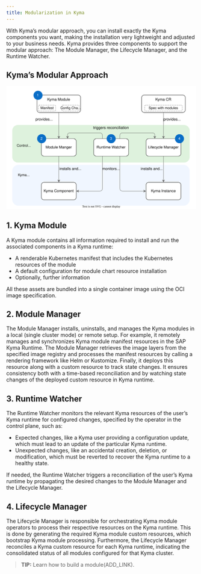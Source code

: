 ```yaml
---
title: Modularization in Kyma
---
```


With Kyma’s modular approach, you can install exactly the Kyma components you want, making the installation very lightweight and adjusted to your business needs. Kyma provides three components to support the modular approach: The Module Manager, the Lifecycle Manager, and the Runtime Watcher.

## Kyma’s Modular Approach

![](assets/Modular_Approach.svg)

## 1. Kyma Module

A Kyma module contains all information required to install and run the associated components in a Kyma runtime:

* A renderable Kubernetes manifest that includes the Kubernetes resources of the module
* A default configuration for module chart resource installation
* Optionally, further information

All these assets are bundled into a single container image using the OCI image specification.

## 2. Module Manager

The Module Manager installs, uninstalls, and manages the Kyma modules in a local (single cluster mode) or remote setup. For example, it remotely manages and synchronizes Kyma module manifest resources in the SAP Kyma Runtime. The Module Manager retrieves the image layers from the specified image registry and processes the manifest resources by calling a rendering framework like Helm or Kustomize. Finally, it deploys this resource along with a custom resource to track state changes. It ensures consistency both with a time-based reconciliation and by watching state changes of the deployed custom resource in Kyma runtime.

## 3. Runtime Watcher

The Runtime Watcher monitors the relevant Kyma resources of the user’s Kyma runtime for configured changes, specified by the operator in the control plane, such as:

* Expected changes, like a Kyma user providing a configuration update, which must lead to an update of the particular Kyma runtime.
* Unexpected changes, like an accidental creation, deletion, or modification, which must be reverted to recover the Kyma runtime to a healthy state.

If needed, the Runtime Watcher triggers a reconciliation of the user’s Kyma runtime by propagating the desired changes to the Module Manager and the Lifecycle Manager.

## 4. Lifecycle Manager

The Lifecycle Manager is responsible for orchestrating Kyma module operators to process their respective resources on the Kyma runtime. This is done by generating the required Kyma module custom resources, which bootstrap Kyma module processing. Furthermore, the Lifecycle Manager reconciles a Kyma custom resource for each Kyma runtime, indicating the consolidated status of all modules configured for that Kyma cluster. 

> **TIP:** Learn how to build a module(ADD_LINK).
